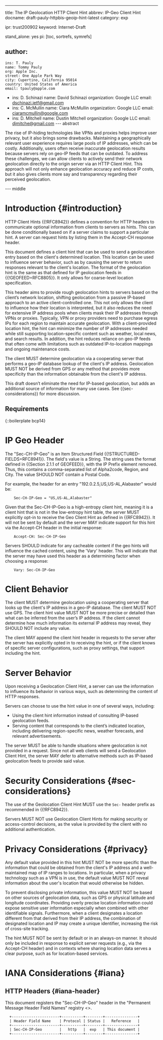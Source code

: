 ---
title: The IP Geolocation HTTP Client Hint
abbrev: IP-Geo Client Hint
docname: draft-pauly-httpbis-geoip-hint-latest
category: exp

ipr: trust200902
keyword: Internet-Draft

stand_alone: yes
pi: [toc, sortrefs, symrefs]

author:
 -
    ins: T. Pauly
    name: Tommy Pauly
    org: Apple Inc.
    street: One Apple Park Way
    city: Cupertino, California 95014
    country: United States of America
    email: tpauly@apple.com
 -
    ins: D. Schinazi
    name: David Schinazi
    organization: Google LLC
    email: dschinazi.ietf@gmail.com
 -
    ins: C. McMullin
    name: Ciara McMullin
    organization: Google LLC
    email: ciaramcmullin@google.com
 -
    ins: D. Mitchell
    name: Dustin Mitchell
    organization: Google LLC
    email: djmitche@gmail.com
--- abstract

The rise of IP-hiding technologies like VPNs and proxies helps improve user
privacy, but it also brings some drawbacks. Maintaining a geographically
relevant user experience requires large pools of IP addresses, which can
be costly. Additionally, users often receive inaccurate geolocation
results because servers rely on geo-IP feeds that can be outdated. To
address these challenges, we can allow clients to actively send their
network geolocation directly to the origin server via an HTTP Client
Hint. This approach will not only enhance geolocation accuracy and reduce IP
costs, but it also gives clients more say and transparency regarding
their perceived geolocation.

--- middle

# Introduction {#introduction}

HTTP Client Hints {{!RFC8942}} defines a convention for HTTP headers to
communicate optional information from clients to servers as hints. This
can be done conditionally based on if a server claims to support a
particular hint. A server can request hints by listing them in the
Accept-CH response header.

This document defines a client hint that can be used to send a
geolocation entry based on the client's determined location. This
location can be used to influence server behavior, such as by causing
the server to return responses relevant to the client's location. The
format of the geolocation hint is the same as that defined for IP
geolocation feeds in {{!GEOFEED=RFC8805}}. It only allows for
coarse-level location specification.

This header aims to provide rough geolocation hints to servers based on
the client’s network location, shifting geolocation from a passive
IP-based approach to an active client-controlled one. This not only
allows the client to influence how their location is interpreted, but
it also reduces the need for extensive IP address pools when clients
mask their IP addresses through VPNs or proxies. Typically, VPN or proxy
providers need to purchase egress IPs for each region to maintain
accurate geolocation. With a client-provided location hint, the hint can
minimize the number of IP addresses needed while still supporting
location-specific content such as weather, local news, and search
results. In addition, the hint reduces reliance on geo-IP
feeds that often come with limitations such as outdated
IP-to-location mappings and ongoing maintenance costs.

The client MUST determine geolocation via a cooperating server
that performs a geo-IP database lookup of the client's IP address.
Geolocation MUST NOT be derived from GPS or any method that
provides more specificity than the information obtainable from the
client's IP address.

This draft doesn’t eliminate the need for IP-based geolocation, but adds an
additional source of information for many use cases. See {{sec-considerations}}
for more discussion.

## Requirements

{::boilerplate bcp14}

# IP Geo Header

The "Sec-CH-IP-Geo" is an Item Structured Field {{!STRUCTURED-FIELDS=RFC8941}}.
The field's value is a String. The string uses the format defined in
{{Section 2.1.1 of GEOFEED}}, with the IP Prefix element removed. Thus, this
contains a comma-separated list of Alpha2code, Region, and City. The
value SHOULD NOT contain a Postal Code.

For example, the header for an entry "192.0.2.5,US,US-AL,Alabaster" would be:

~~~
    Sec-CH-IP-Geo = "US,US-AL,Alabaster"
~~~

Given that the Sec-CH-IP-Geo is a high-entropy client hint, meaning it is
a client hint that is not in the low-entropy hint table, the server
MUST explicitly opt-in to receive the Geo Client Hint as defined in
{{RFC8942}}. It will not be sent by default and the server MAY
indicate support for this hint via the Accept-CH header in the
initial response:

~~~
    Accept-CH: Sec-CH-IP-Geo
~~~

Servers SHOULD indicate for any cacheable content if the geo hints
will influence the cached content, using the 'Vary' header. This will
indicate that the server may have used this header as a determining
factor when choosing a response:

~~~
    Vary: Sec-CH-IP-Geo
~~~

# Client Behavior
 
The client MUST determine geolocation using a cooperating server
that looks up the client's IP address in a geo-IP database. The client
MUST NOT use GPS. The client hint value MUST NOT be more precise
or detailed than what can be inferred from the user’s IP address.
If the client cannot determine how much information its external
IP address may reveal, they SHOULD NOT include any value.

The client MAY append the client hint header in requests to the
server after the server has explicitly opted in to receiving the
hint, or if the client knows of specific server configurations,
such as proxy settings, that support including the hint.

# Server Behavior

Upon receiving a Geolocation Client Hint, a server can use the
information to influence its behavior in various ways, such as
determining the content of HTTP responses.

Servers can choose to use the hint value in one of several ways,
including:

- Using the client hint information instead of consulting IP-based
geolocation feeds.
- Serving content that corresponds to the client’s indicated location,
including delivering region-specific news, weather forecasts, and
relevant advertisements.

The server MUST be able to handle situations where geolocation is
not provided in a request. Since not all web clients will send a 
Geolocation Client Hint, the server MAY defer to alternative methods 
such as IP-based geolocation feeds to provide said value.

# Security Considerations {#sec-considerations}

The use of the Geolocation Client Hint MUST use the `Sec-` header
prefix as recommended in {{!RFC8942}}.

Servers MUST NOT use Geolocation Client Hints for making security or
access-control decisions, as the value is provided by the client with
no additional authentication.

# Privacy Considerations {#privacy}

Any default value provided in this hint MUST NOT be more specific than
the information that could be obtained from the client's IP address
and a well-maintained map of IP ranges to locations. In particular,
when a privacy technology such as a VPN is in use, the default value
MUST NOT reveal information about the user's location that would
otherwise be hidden.

To prevent disclosing private information, this value MUST NOT be
based on other sources of geolocation data, such as GPS or physical 
latitude and longitude coordinates. Providing overly precise location
information could expose sensitive user information especially when
combined with other identifiable signals. Furthermore, when a client
designates a location different from that derived from their IP
address, the combination of designated location and IP may create a
unique identifier, increasing the risk of cross-site tracking.

The hint MUST NOT be sent by default or in an always-on manner. It
should only be included in response to explicit server requests (e.g.,
via the Accept-CH header) and in contexts where sharing location
data serves a clear purpose, such as for location-based services.

# IANA Considerations {#iana}

## HTTP Headers {#iana-header}

This document registers the "Sec-CH-IP-Geo" header in the
"Permanent Message Header Field Names" registry
<[](https://www.iana.org/assignments/message-headers)>.

~~~
  +----------------------+----------+--------+---------------+
  | Header Field Name    | Protocol | Status |   Reference   |
  +----------------------+----------+--------+---------------+
  | Sec-CH-IP-Geo        |   http   |  exp   | This document |
  +----------------------+----------+--------+---------------+
~~~
